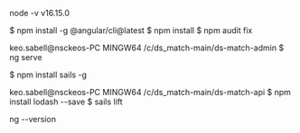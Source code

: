 node -v
v16.15.0

$ npm install -g @angular/cli@latest
$ npm install
$ npm audit fix


keo.sabell@nsckeos-PC MINGW64 /c/ds_match-main/ds-match-admin
$ ng serve

$ npm install sails -g

keo.sabell@nsckeos-PC MINGW64 /c/ds_match-main/ds-match-api
$ npm install lodash --save
$ sails lift

ng --version


